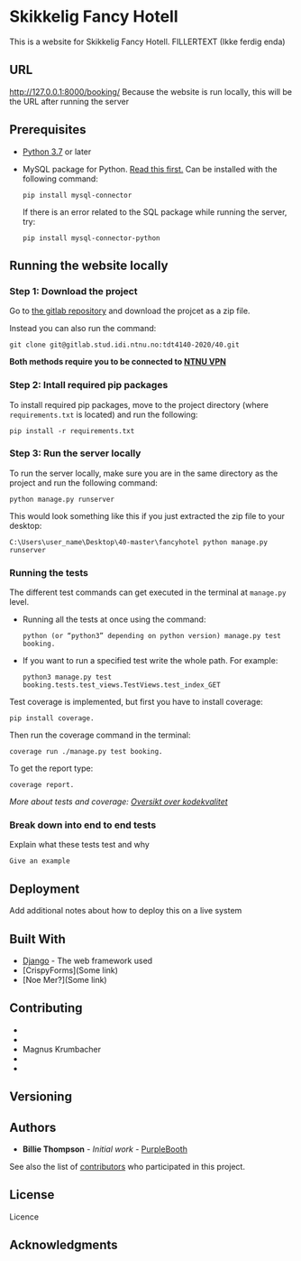 # Skikkelig Fancy Hotell

This is a website for Skikkelig Fancy Hotell. FILLERTEXT (Ikke ferdig enda)

## URL

http://127.0.0.1:8000/booking/
Because the website is run locally, this will be the URL after running the server
## Prerequisites

* [Python 3.7](https://www.python.org/downloads/release/python-382/) or later
* MySQL package for Python. [Read this first.](#Step-2:-Intall-required-pip-packages) Can be installed with the following command:

    ```
    pip install mysql-connector
    ```
    If there is an error related to the SQL package while running the server, try:
    ```
    pip install mysql-connector-python
    ```

## Running the website locally
### Step 1: Download the project

Go to [the gitlab repository](https://gitlab.stud.iie.ntnu.no/tdt4140-2020/40) and download the projcet as a zip file.

Instead you can also run the command:
```
git clone git@gitlab.stud.idi.ntnu.no:tdt4140-2020/40.git
```


**Both methods require you to be connected to [NTNU VPN](https://innsida.ntnu.no/wiki/-/wiki/English/Install+vpn)**

### Step 2: Intall required pip packages
To install required pip packages, move to the project directory (where `requirements.txt` is located) and run the following:
```
pip install -r requirements.txt
```

### Step 3: Run the server locally
To run the server locally, make sure you are in the same directory as the project and run the following command:

```
python manage.py runserver
```

This would look something like this if you just extracted the zip file to your desktop:
```
C:\Users\user_name\Desktop\40-master\fancyhotel python manage.py runserver
```

### Running the tests
The different test commands can get executed in the terminal at `manage.py` level.

* Running all the tests at once using the command: 
    ``` 
    python (or “python3” depending on python version) manage.py test booking. 
    ``` 

* If you want to run a specified test write the whole path. For example: 
    ```
    python3 manage.py test booking.tests.test_views.TestViews.test_index_GET
    ```

 Test coverage is implemented, but first you have to install coverage: 
```
pip install coverage.
```

Then run the coverage command in the terminal: 
```
coverage run ./manage.py test booking.
```

To get the report type: 
```
coverage report.
```

*More about tests and coverage: [Oversikt over kodekvalitet](https://gitlab.stud.idi.ntnu.no/tdt4140-2020/40/-/wikis/Oversikt-over-kodekvalitet)*

### Break down into end to end tests

Explain what these tests test and why

```
Give an example
```

## Deployment

Add additional notes about how to deploy this on a live system

## Built With

* [Django](https://www.djangoproject.com/) - The web framework used
* [CrispyForms](Some link)
* [Noe Mer?](Some link)


## Contributing

- 
- 
- Magnus Krumbacher
-
-

## Versioning



## Authors

* **Billie Thompson** - *Initial work* - [PurpleBooth](https://github.com/PurpleBooth)

See also the list of [contributors](https://github.com/your/project/contributors) who participated in this project.

## License

Licence

## Acknowledgments

